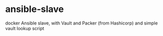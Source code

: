 # ansible-slave
docker Ansible slave, with Vault and Packer (from Hashicorp) and simple vault lookup script
